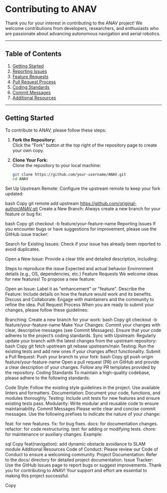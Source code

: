 # Contributing to ANAV

Thank you for your interest in contributing to the ANAV project! We welcome contributions from developers, researchers, and enthusiasts who are passionate about advancing autonomous navigation and aerial robotics.

---

## Table of Contents

1. [Getting Started](#getting-started)
2. [Reporting Issues](#reporting-issues)
3. [Feature Requests](#feature-requests)
4. [Pull Request Process](#pull-request-process)
5. [Coding Standards](#coding-standards)
6. [Commit Messages](#commit-messages)
7. [Additional Resources](#additional-resources)

---

## Getting Started

To contribute to ANAV, please follow these steps:

1. **Fork the Repository:**  
   Click the "Fork" button at the top right of the repository page to create your own copy.

2. **Clone Your Fork:**  
   Clone the repository to your local machine:
   ```bash
   git clone https://github.com/your-username/ANAV.git
   cd ANAV
Set Up Upstream Remote:
Configure the upstream remote to keep your fork updated:

bash
Copy
git remote add upstream https://github.com/original-author/ANAV.git
Create a New Branch:
Always create a new branch for your feature or bug fix:

bash
Copy
git checkout -b feature/your-feature-name
Reporting Issues
If you encounter bugs or have suggestions for improvement, please use the GitHub issue tracker:

Search for Existing Issues:
Check if your issue has already been reported to avoid duplicates.

Open a New Issue:
Provide a clear title and detailed description, including:

Steps to reproduce the issue
Expected and actual behavior
Environment details (e.g., OS, dependencies, etc.)
Feature Requests
We welcome ideas for new features! To propose a new feature:

Open an Issue:
Label it as "enhancement" or "feature".
Describe the Feature:
Include details on how the feature would work and its benefits.
Discuss and Collaborate:
Engage with maintainers and the community to refine the idea.
Pull Request Process
When you are ready to submit your changes, please follow these guidelines:

Branching:
Create a new branch for your work:
bash
Copy
git checkout -b feature/your-feature-name
Make Your Changes:
Commit your changes with clear, descriptive messages (see Commit Messages).
Ensure that your code adheres to the project’s coding standards.
Sync with Upstream:
Regularly update your branch with the latest changes from the upstream repository:
bash
Copy
git fetch upstream
git rebase upstream/main
Testing:
Run the existing tests and add new ones if your changes affect functionality.
Submit a Pull Request:
Push your branch to your fork:
bash
Copy
git push origin feature/your-feature-name
Open a pull request (PR) on GitHub and provide a clear description of your changes.
Follow any PR templates provided by the repository.
Coding Standards
To maintain a high-quality codebase, please adhere to the following standards:

Code Style:
Follow the existing style guidelines in the project. Use available linters and formatters.
Documentation:
Document your code, functions, and modules thoroughly.
Testing:
Include unit tests for new features and ensure existing tests pass.
Modularity:
Write modular and reusable code to ensure maintainability.
Commit Messages
Please write clear and concise commit messages. Use the following prefixes to indicate the nature of your change:

feat: for new features.
fix: for bug fixes.
docs: for documentation changes.
refactor: for code restructuring.
test: for adding or modifying tests.
chore: for maintenance or auxiliary changes.
Example:

sql
Copy
feat(navigation): add dynamic obstacle avoidance to SLAM module
Additional Resources
Code of Conduct: Please review our Code of Conduct to ensure a welcoming community.
Project Documentation: Refer to the docs/ directory for detailed project documentation.
Issue Tracker: Use the GitHub Issues page to report bugs or suggest improvements.
Thank you for contributing to ANAV! Your support and effort are essential to making this project successful.

Copy
